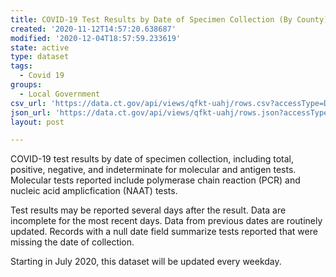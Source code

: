 ```yaml
---
title: COVID-19 Test Results by Date of Specimen Collection (By County)
created: '2020-11-12T14:57:20.638687'
modified: '2020-12-04T18:57:59.233619'
state: active
type: dataset
tags:
  - Covid 19
groups:
  - Local Government
csv_url: 'https://data.ct.gov/api/views/qfkt-uahj/rows.csv?accessType=DOWNLOAD'
json_url: 'https://data.ct.gov/api/views/qfkt-uahj/rows.json?accessType=DOWNLOAD'
layout: post

---
```

COVID-19 test results by date of specimen collection, including total, positive, negative, and indeterminate for molecular and antigen tests. Molecular tests reported include polymerase chain reaction (PCR) and nucleic acid amplicfication (NAAT) tests.

Test results may be reported several days after the result. Data are incomplete for the most recent days. Data from previous dates are routinely updated. Records with a null date field summarize tests reported that were missing the date of collection.

Starting in July 2020, this dataset will be updated every weekday.
